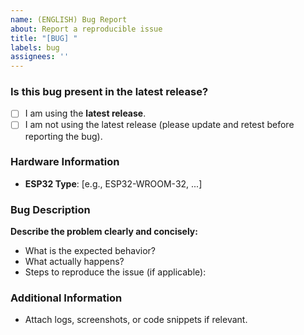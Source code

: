 ```yaml
---
name: (ENGLISH) Bug Report
about: Report a reproducible issue
title: "[BUG] "
labels: bug
assignees: ''
---
```


### Is this bug present in the latest release?
- [ ] I am using the **latest release**.
- [ ] I am not using the latest release (please update and retest before reporting the bug).

### Hardware Information
- **ESP32 Type**: [e.g., ESP32-WROOM-32, ...]

### Bug Description
**Describe the problem clearly and concisely:**
- What is the expected behavior?
- What actually happens?
- Steps to reproduce the issue (if applicable):

### Additional Information
- Attach logs, screenshots, or code snippets if relevant.